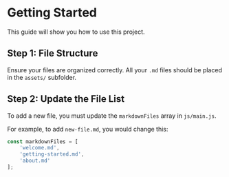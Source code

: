 # Getting Started

This guide will show you how to use this project.

## Step 1: File Structure
Ensure your files are organized correctly. All your `.md` files should be placed in the `assets/` subfolder.

## Step 2: Update the File List
To add a new file, you must update the `markdownFiles` array in `js/main.js`.

For example, to add `new-file.md`, you would change this:
```javascript
const markdownFiles = [
    'welcome.md',
    'getting-started.md',
    'about.md'
];